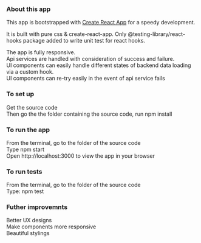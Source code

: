 ### About this app

This app is bootstrapped with [Create React App](https://github.com/facebook/create-react-app) for a speedy development.

It is built with pure css & create-react-app. Only @testing-library/react-hooks package added to write unit test for react hooks.

The app is fully responsive.\
Api services are handled with consideration of success and failure.\
UI components can easily handle different states of backend data loading via a custom hook.\
UI components can re-try easily in the event of api service fails

### To set up

Get the source code\
Then go the the folder containing the source code, run npm install

### To run the app

From the terminal, go to the folder of the source code\
Type npm start\
Open http://localhost:3000 to view the app in your browser

### To run tests

From the terminal, go to the folder of the source code\
Type: npm test

### Futher improvemnts

Better UX designs\
Make components more responsive\
Beautiful stylings
